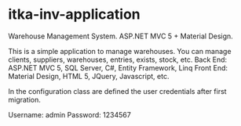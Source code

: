 # itka-inv-application
Warehouse Management System. ASP.NET MVC 5 + Material Design.

This is a simple application to manage warehouses. You can manage clients, suppliers, warehouses, entries, exists, stock, etc.
Back End: ASP.NET MVC 5, SQL Server, C#, Entity Framework, Linq
Front End: Material Design, HTML 5, JQuery, Javascript, etc.

In the configuration class are defined the user credentials after first migration.

Username: admin
Password: 1234567

